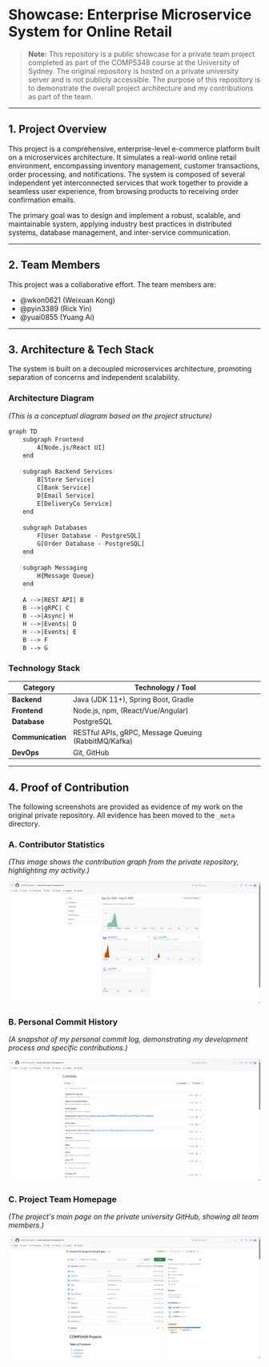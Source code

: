 # Showcase: Enterprise Microservice System for Online Retail

> **Note:** This repository is a public showcase for a private team project completed as part of the COMP5348 course at the University of Sydney. The original repository is hosted on a private university server and is not publicly accessible. The purpose of this repository is to demonstrate the overall project architecture and my contributions as part of the team.

---

## 1. Project Overview

This project is a comprehensive, enterprise-level e-commerce platform built on a microservices architecture. It simulates a real-world online retail environment, encompassing inventory management, customer transactions, order processing, and notifications. The system is composed of several independent yet interconnected services that work together to provide a seamless user experience, from browsing products to receiving order confirmation emails.

The primary goal was to design and implement a robust, scalable, and maintainable system, applying industry best practices in distributed systems, database management, and inter-service communication.

---

## 2. Team Members

This project was a collaborative effort. The team members are:

*   @wkon0621 (Weixuan Kong)
*   @pyin3389 (Rick Yin)
*   @yuai0855 (Yuang Ai)

---

## 3. Architecture & Tech Stack

The system is built on a decoupled microservices architecture, promoting separation of concerns and independent scalability.

### Architecture Diagram
*(This is a conceptual diagram based on the project structure)*
```mermaid
graph TD
    subgraph Frontend
        A[Node.js/React UI]
    end

    subgraph Backend Services
        B[Store Service]
        C[Bank Service]
        D[Email Service]
        E[DeliveryCo Service]
    end

    subgraph Databases
        F[User Database - PostgreSQL]
        G[Order Database - PostgreSQL]
    end

    subgraph Messaging
        H{Message Queue}
    end

    A -->|REST API| B
    B -->|gRPC| C
    B -->|Async| H
    H -->|Events| D
    H -->|Events| E
    B --> F
    B --> G
```

### Technology Stack

| Category          | Technology / Tool                               |
| ----------------- | ----------------------------------------------- |
| **Backend**       | Java (JDK 11+), Spring Boot, Gradle             |
| **Frontend**      | Node.js, npm, (React/Vue/Angular) |
| **Database**      | PostgreSQL                                      |
| **Communication** | RESTful APIs, gRPC, Message Queuing (RabbitMQ/Kafka) |
| **DevOps**        | Git, GitHub                                     |

---

## 4. Proof of Contribution

The following screenshots are provided as evidence of my work on the original private repository. All evidence has been moved to the `_meta` directory.

### A. Contributor Statistics
*(This image shows the contribution graph from the private repository, highlighting my activity.)*

![Contributor Graph](./_meta/contributors.png)

### B. Personal Commit History
*(A snapshot of my personal commit log, demonstrating my development process and specific contributions.)*

![Commit History](./_meta/commits.png)

### C. Project Team Homepage
*(The project's main page on the private university GitHub, showing all team members.)*

![Project Homepage](./_meta/homepage.png)
